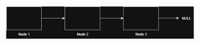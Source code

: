 ![image alt](https://github.com/TadaKakehashi/Data-Structures-/blob/26637454968bc4c71e1704eb9f3d8114d626e98d/LinkedList/Images/LinkedList1.png)
